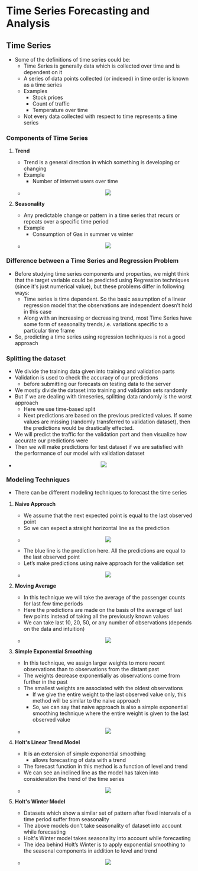 # Time Series Forecasting and Analysis


## Time Series
* Some of the definitions of time series could be:
    * Time Series is generally data which is collected over time and is dependent on it
    * A series of data points collected (or indexed) in time order is known as a time series
	* Examples
		* Stock prices
		* Count of traffic
		* Temperature over time
	* Not every data collected with respect to time represents a time series


### Components of Time Series

1. **Trend**
	* Trend is a general direction in which something is developing or changing
	* Example
		* Number of internet users over time
	* <p align="center"><img src="https://i.imgur.com/8wkV8YV.png"></p>


2. **Seasonality**
	* Any predictable change or pattern in a time series that recurs or repeats over a specific time period
	* Example
		* Consumption of Gas in summer vs winter
	* <p align="center"><img src="https://i.imgur.com/3jFCsZg.jpg"></p>
	

### Difference between a Time Series and Regression Problem
* Before studying time series components and properties, we might think that the target variable could be predicted using Regression techniques (since it's just numerical value), but these problems differ in following ways:
	* Time series is time dependent. So the basic assumption of a linear regression model that the observations are independent doesn’t hold in this case
	* Along with an increasing or decreasing trend, most Time Series have some form of seasonality trends,i.e. variations specific to a particular time frame
* So, predicting a time series using regression techniques is not a good approach

	
### Splitting the dataset
* We divide the training data given into training and validation parts
* Validation is used to check the accuracy of our predictions
	* before submitting our forecasts on testing data to the server
* We mostly divide the dataset into training and validation sets randomly
* But if we are dealing with timeseries, splitting data randomly is the worst approach
	* Here we use time-based split
	* Next predictions are based on the previous predicted values. If some values are missing (randomly transferred to validation dataset), then the predictions would be drastically effected.
* We will predict the traffic for the validation part and then visualize how accurate our predictions were
* Then we will make predictions for test dataset if we are satisfied with the performance of our model with validation dataset
* <p align="center"><img src="https://i.imgur.com/peqoK05.png"></p>


### Modeling Techniques
* There can be different modeling techniques to forecast the time series

1. **Naive Approach**
	* We assume that the next expected point is equal to the last observed point
	* So we can expect a straight horizontal line as the prediction
	* <p align="center"><img src="https://i.imgur.com/tdoSDCq.png"></p>
	* The blue line is the prediction here. All the predictions are equal to the last observed point
	* Let’s make predictions using naive approach for the validation set
	* <p align="center"><img src="https://i.imgur.com/I0aaHTo.png"></p>

2. **Moving Average**
	* In this technique we will take the average of the passenger counts for last few time periods
	* Here the predictions are made on the basis of the average of last few points instead of taking all the previously known values
	* We can take last 10, 20, 50, or any number of observations (depends on the data and intuition)
	* <p align="center"><img src="https://i.imgur.com/hHEwDK7.png"></p>
	
3. **Simple Exponential Smoothing**
	* In this technique, we assign larger weights to more recent observations than to observations from the distant past
	* The weights decrease exponentially as observations come from further in the past
	* The smallest weights are associated with the oldest observations
		* If we give the entire weight to the last observed value only, this method will be similar to the naive approach
		* So, we can say that naive approach is also a simple exponential smoothing technique where the entire weight is given to the last observed value
	* <p align="center"><img src="https://i.imgur.com/oeBY2vI.png"></p>
	
4. **Holt's Linear Trend Model**
	* It is an extension of simple exponential smoothing
		* allows forecasting of data with a trend
	* The forecast function in this method is a function of level and trend
	* We can see an inclined line as the model has taken into consideration the trend of the time series
	* <p align="center"><img src="https://i.imgur.com/6XfnWnu.png"></p>

5. **Holt's Winter Model**
	* Datasets which show a similar set of pattern after fixed intervals of a time period suffer from seasonality
	* The above models don't take seasonality of dataset into account while forecasting
	* Holt's Winter model takes seasonality into account while forecasting
	* The idea behind Holt’s Winter is to apply exponential smoothing to the seasonal components in addition to level and trend
	* <p align="center"><img src="https://i.imgur.com/fHHqjX1.png"></p>








